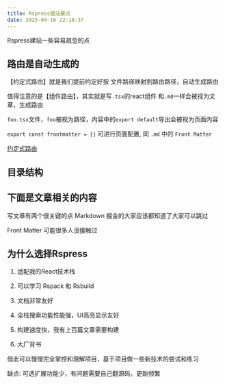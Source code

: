 ```yaml
---
title: Rspress建站要点
date: 2025-04-16 22:18:37
---
```


Rspress建站一些容易疏忽的点

## 路由是自动生成的

【约定式路由】就是我们提前约定好按 文件路径映射到路由路径，自动生成路由

值得注意的是【组件路由】，其实就是写`.tsx`的react组件 和`.md`一样会被视为文章，生成路由

`foo.tsx`文件，`foo`被视为路径，内容中的`export default`导出会被视为页面内容

`export const frontmatter = {}` 可进行页面配置, 同 `.md` 中的 `Front Matter`

[约定式路由](https://rspress.dev/zh/guide/basic/conventional-route)

## 目录结构

## 下面是文章相关的内容

写文章有两个很关键的点 Markdown 掘金的大家应该都知道了大家可以跳过

Front Matter 可能很多人没接触过


## 为什么选择Rspress

1. 适配我的React技术栈

2. 可以学习 Rspack 和 Rsbuild

3. 文档非常友好
   
4. 全栈搜索功能性能强，UI高亮显示友好

5. 构建速度快，我有上百篇文章需要构建

6. 大厂背书

借此可以慢慢完全掌控和理解项目，基于项目做一些新技术的尝试和练习

缺点: 可选扩展功能少，有问题需要自己翻源码，更新频繁
